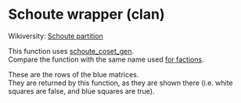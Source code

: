 # Schoute wrapper (clan)

Wikiversity: [Schoute partition](https://en.wikiversity.org/wiki/Schoute_partition)

This function uses [schoute_coset_gen](../../../../../../a/schoute_coset_gen).<br>
Compare the function with the same name used [for factions](../../faction_minrep/schoute_wrapper).

These are the rows of the blue matrices.<br>
They are returned by this function, as they are shown there
(i.e. white squares are false, and blue squares are true).
